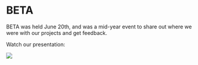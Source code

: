 # BETA

BETA was held June 20th, and was a mid-year event to share out where we were with our projects and get feedback.

Watch our presentation:


<a href="www.youtube.com/embed/7kRU4356lpQ" target="_blank">
<img src="http://cl.ly/X8ud/Screen%20Shot%202014-08-20%20at%2011.11.12%20AM.png"/></a>


